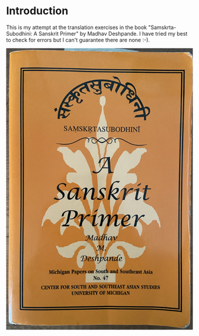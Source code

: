# Introduction

This is my attempt at the translation exercises in the book "Samskrta-Subodhini: A Sanskrit Primer" by Madhav Deshpande. I have tried my best to check for errors but I can't guarantee there are none :-).

![Book Cover](./images/book_cover.jpg)
